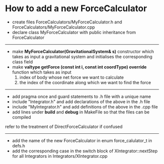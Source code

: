 # How to add a new ForceCalculator


* create files ForceCalculators/MyForceCalculator.h and ForceCalculators/MyForceCalculator.cpp
* declare class MyForceCalculator with public inheritance from ForceCalculator
---------------------
* make **MyForceCalculator(GravitationalSystem& s)** constructor which takes as input a gravitational system and initialises the corresponding class field
* make **valtype getForce (const int i, const int coordType) override** function which takes as input 
  1. index of body whose net force we want to calculate
  2. the index of the coordinate along which we want to find the force
---------------------
* add pragma once and guard statements to .h file with a unique name
* include "Integrator.h" and add declarations of the above in the .h file
* include "MyIntegrator.h" and add definitions of the above in the .cpp file
* add lines under **build** and **debug** in MakeFile so that the files can be compiled

refer to the treatment of DirectForceCalculator if confused

---------------------
* add the name of the new ForceCalculator in enum force_calulator_t in defs.h
* add the corresponding case in the switch block of XIntegrator::nextStep for all Integrators in Integrators/XIntegrator.cpp